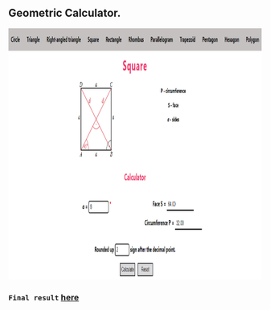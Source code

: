 ## Geometric Calculator.

<img src="img/Calculator.PNG" width="800" height="500">

### `Final result` <a href="https://geometric-calculator.surge.sh/" target="_blank">here</a>